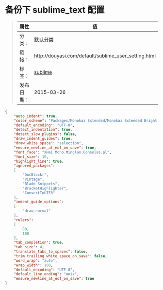 # 备份下 sublime_text 配置

>|  属性  |  值  |
>| ----- | ----- |
>| 分类： | [默认分类](http://douyasi.com/category/default/) |
>| 链接： | http://douyasi.com/default/sublime_user_setting.html |
>| 标签： | [sublime](http://douyasi.com/tag/sublime)  |
>| 发布日期： | 2015-03-26 |

```json
{
	"auto_indent": true,
	"color_scheme": "Packages/Monokai Extended/Monokai Extended Bright.tmTheme",
	"default_encoding": "UTF-8",
	"detect_indentation": true,
	"detect_slow_plugins": false,
	"draw_indent_guides": true,
	"draw_white_space": "selection",
	"ensure_newline_at_eof_on_save": true,
	"font_face": "XHei Mono.Minglan.Consolas.pl",
	"font_size": 10,
	"highlight_line": true,
	"ignored_packages":
	[
		"DocBlockr",
		"Vintage",
		"Blade Snippets",
		"BracketHighlighter",
		"ConvertToUTF8"
	],
	"indent_guide_options":
	[
		"draw_normal"
	],
	"rulers":
	[
		80,
		100
	],
	"tab_completion": true,
	"tab_size": 4,
	"translate_tabs_to_spaces": false,
	"trim_trailing_white_space_on_save": false,
	"word_wrap": "auto",
	"wrap_width": 100,
	"default_encoding": "UTF-8",
	"default_line_ending": "unix",
	"ensure_newline_at_eof_on_save": true
}
```